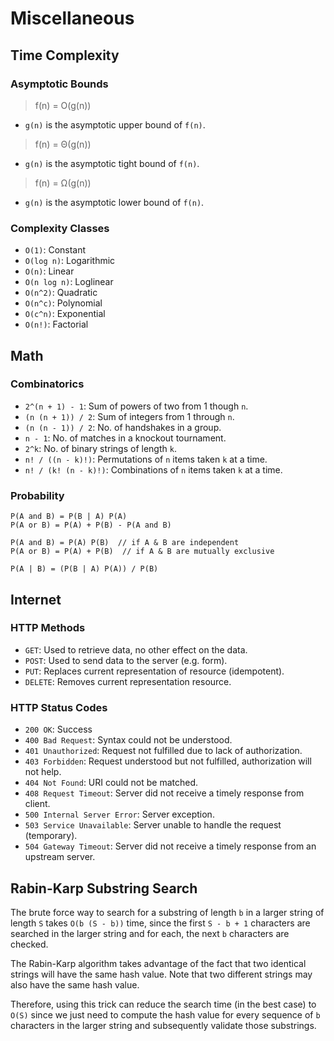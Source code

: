 # Miscellaneous

## Time Complexity

### Asymptotic Bounds

> f(n) = O(g(n))

- `g(n)` is the asymptotic upper bound of `f(n)`.

> f(n) = Θ(g(n))

- `g(n)` is the asymptotic tight bound of `f(n)`.

> f(n) = Ω(g(n))

- `g(n)` is the asymptotic lower bound of `f(n)`.

### Complexity Classes

- `O(1)`: Constant
- `O(log n)`: Logarithmic
- `O(n)`: Linear
- `O(n log n)`: Loglinear
- `O(n^2)`: Quadratic
- `O(n^c)`: Polynomial
- `O(c^n)`: Exponential
- `O(n!)`: Factorial

## Math

### Combinatorics

- `2^(n + 1) - 1`: Sum of powers of two from 1 though `n`.
- `(n (n + 1)) / 2`: Sum of integers from 1 through `n`.
- `(n (n - 1)) / 2`: No. of handshakes in a group.
- `n - 1`: No. of matches in a knockout tournament.
- `2^k`: No. of binary strings of length `k`.
- `n! / ((n - k)!)`: Permutations of `n` items taken `k` at a time.
- `n! / (k! (n - k)!)`: Combinations of `n` items taken `k` at a time.

### Probability

```
P(A and B) = P(B | A) P(A)
P(A or B) = P(A) + P(B) - P(A and B)

P(A and B) = P(A) P(B)  // if A & B are independent
P(A or B) = P(A) + P(B)  // if A & B are mutually exclusive

P(A | B) = (P(B | A) P(A)) / P(B)
```

## Internet

### HTTP Methods

- `GET`: Used to retrieve data, no other effect on the data.
- `POST`: Used to send data to the server (e.g. form).
- `PUT`: Replaces current representation of resource (idempotent).
- `DELETE`: Removes current representation resource.

### HTTP Status Codes

- `200 OK`: Success
- `400 Bad Request`: Syntax could not be understood.
- `401 Unauthorized`: Request not fulfilled due to lack of authorization.
- `403 Forbidden`: Request understood but not fulfilled, authorization will not help.
- `404 Not Found`: URI could not be matched.
- `408 Request Timeout`: Server did not receive a timely response from client.
- `500 Internal Server Error`: Server exception.
- `503 Service Unavailable`: Server unable to handle the request (temporary).
- `504 Gateway Timeout`: Server did not receive a timely response from an upstream server.

## Rabin-Karp Substring Search

The brute force way to search for a substring of length `b` in a larger string of length `S` takes `O(b (S - b))` time, since the first `S - b + 1` characters are searched in the larger string and for each, the next `b` characters are checked.

The Rabin-Karp algorithm takes advantage of the fact that two identical strings will have the same hash value. Note that two different strings may also have the same hash value.

Therefore, using this trick can reduce the search time (in the best case) to `O(S)` since we just need to compute the hash value for every sequence of `b` characters in the larger string and subsequently validate those substrings.
